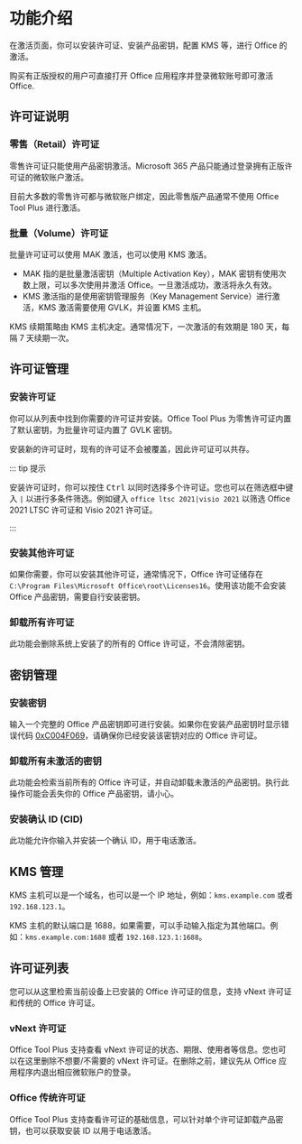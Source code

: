 # 功能介绍

在激活页面，你可以安装许可证、安装产品密钥，配置 KMS 等，进行 Office 的激活。

购买有正版授权的用户可直接打开 Office 应用程序并登录微软账号即可激活 Office.

## 许可证说明

### 零售（Retail）许可证

零售许可证只能使用产品密钥激活。Microsoft 365 产品只能通过登录拥有正版许可证的微软账户激活。

目前大多数的零售许可都与微软账户绑定，因此零售版产品通常不使用 Office Tool Plus 进行激活。

### 批量（Volume）许可证

批量许可证可以使用 MAK 激活，也可以使用 KMS 激活。

- MAK 指的是批量激活密钥（Multiple Activation Key），MAK 密钥有使用次数上限，可以多次使用并激活 Office。一旦激活成功，激活将永久有效。
- KMS 激活指的是使用密钥管理服务（Key Management Service）进行激活，KMS 激活需要使用 GVLK，并设置 KMS 主机。

KMS 续期策略由 KMS 主机决定。通常情况下，一次激活的有效期是 180 天，每隔 7 天续期一次。

## 许可证管理

### 安装许可证

你可以从列表中找到你需要的许可证并安装。Office Tool Plus 为零售许可证内置了默认密钥，为批量许可证内置了 GVLK 密钥。

安装新的许可证时，现有的许可证不会被覆盖，因此许可证可以共存。

::: tip 提示

安装许可证时，你可以按住 <kbd>Ctrl</kbd> 以同时选择多个许可证。您也可以在筛选框中键入 `|` 以进行多条件筛选。例如键入 `office ltsc 2021|visio 2021` 以筛选 Office 2021 LTSC 许可证和 Visio 2021 许可证。

:::

### 安装其他许可证

如果你需要，你可以安装其他许可证，通常情况下，Office 许可证储存在 `C:\Program Files\Microsoft Office\root\Licenses16`。使用该功能不会安装 Office 产品密钥，需要自行安装密钥。

### 卸载所有许可证

此功能会删除系统上安装了的所有的 Office 许可证，不会清除密钥。

## 密钥管理

### 安装密钥

输入一个完整的 Office 产品密钥即可进行安装。如果你在安装产品密钥时显示错误代码 [0xC004F069](/zh-cn/faq/activation.md#_0xc004f069)，请确保你已经安装该密钥对应的 Office 许可证。

### 卸载所有未激活的密钥

此功能会检索当前所有的 Office 许可证，并自动卸载未激活的产品密钥。执行此操作可能会丢失你的 Office 产品密钥，请小心。

### 安装确认 ID (CID)

此功能允许你输入并安装一个确认 ID，用于电话激活。

## KMS 管理

KMS 主机可以是一个域名，也可以是一个 IP 地址，例如：`kms.example.com` 或者 `192.168.123.1`。

KMS 主机的默认端口是 1688，如果需要，可以手动输入指定为其他端口。例如：`kms.example.com:1688` 或者 `192.168.123.1:1688`。

## 许可证列表

您可以从这里检索当前设备上已安装的 Office 许可证的信息，支持 vNext 许可证和传统的 Office 许可证。

### vNext 许可证

Office Tool Plus 支持查看 vNext 许可证的状态、期限、使用者等信息。您也可以在这里删除不想要/不需要的 vNext 许可证。在删除之前，建议先从 Office 应用程序内退出相应微软账户的登录。

### Office 传统许可证

Office Tool Plus 支持查看许可证的基础信息，可以针对单个许可证卸载产品密钥，也可以获取安装 ID 以用于电话激活。

